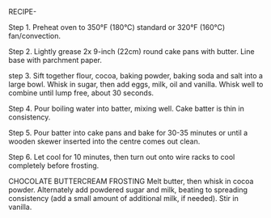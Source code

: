 RECIPE-

Step 1.   Preheat oven to 350°F (180°C) standard or 320°F (160°C) fan/convection.

Step 2.   Lightly grease 2x 9-inch (22cm) round cake pans with butter. Line base with parchment paper.

step 3.   Sift together flour, cocoa, baking powder, baking soda and salt into a large bowl. Whisk in sugar, then add eggs,  milk, oil and vanilla. Whisk well to combine until lump free, about 30 seconds.

Step 4.   Pour boiling water into batter, mixing well. Cake batter is thin in consistency.

Step 5.   Pour batter into cake pans and bake for 30-35 minutes or until a wooden skewer inserted into the centre comes out clean.

Step 6.   Let cool for 10 minutes, then turn out onto wire racks to cool completely before frosting.

CHOCOLATE BUTTERCREAM FROSTING
          Melt butter, then whisk in cocoa powder. Alternately add powdered sugar and milk, beating to spreading consistency (add a small amount of additional milk, if needed). Stir in vanilla.